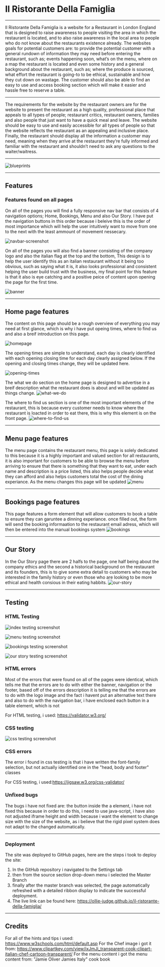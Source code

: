 # Il Ristorante Della Famiglia

------

Il Ristorante Della Famiglia is a website for a Restaurant in London England that is designed to raise awareness to people visiting the area in which the restaurant is located, and to also raise awareness in the local area to people who do not know about the restaurants existence already. The websites goals for potential customers are: to provide the potential customer with a general rundown of information they may need before entering the restaurant, such as; events happening soon, what’s on the menu, where on a map the restaurant is located and even some history and a general background about the restaurant, such as; where the produce is sourced, what effort the restaurant is going-to to be ethical, sustainable and how they cut down on wastage. The customer should also be able to find an easy to use and access booking section which will make it easier and hassle free to reserve a table.

------

The requirements for the website by the restaurant owners are for the website to present the restaurant as a high quality, professional place that appeals to all types of people; restaurant critics, restaurant owners, families and also people that just want to have a quick meal and leave. The website should be easy to use and easily accessible for all types of people so that the website reflects the restaurant as an appealing and inclusive place. Finally, the restaurant should display all the information a customer may need, meaning when they arrive at the restaurant they’re fully informed and familiar with the restaurant and shouldn’t need to ask any questions to the waiter/waitress.

------

![blueprints](assets/images/blueprints.png)

------

## Features

### Features found on all pages

On all of the pages you will find a fully responsive nav bar that consists of 4 navigation options; Home, Bookings, Menu and also Our Story. I have put the navigation buttons in this order because i beleive this is the order of most importance which will help the user intuitively want to move from one to the next with the least ammount of movement nessecary.

![navbar-screenshot](assets/images/navbar-screenshot.png)

On all of the pages you will also find a banner consisting of the company logo and also the italian flag at the top and the bottom, This design is to help the user identify this as an italian restaurant without it being too obvious, such as saying what it is, it also looks professional and consistent helping the user build trust with the business, my final point for this feature is that it also is eye catching and a positive peice of content upon opening the page for the first time.

![banner](assets/images/banner.png)

------

## Home page features

 The content on this page should be a rough overview of everything you may need at first glance, which is why i have put opeing times, where to find us and also a breif introduction on this page.

![homepage](assets/images/homepage.png)

 The opening times are simple to understand, each day is clearly identified with each opening closing time for each day clearly assigned below. If the opening and closing times change, they will be updated here.

![opening-times](assets/images/opening-times.png)

 The what we do section on the home page is designed to advertise in a breif description what the restaurant does is about and will be updated as things change.
![what-we-do](assets/images/what-we-do.png)

 The where to find us section is one of the most important elements of the restaurant, this is because every customer needs to know where the restaurant is loacted in order to eat there, this is why this element is on the front page.
![where-to-find-us](assets/images/where-to-find.png)

-------
## Menu page features

The menu page contains the restaurant menu, this page is solely dedicated to this because it is a highly important and valued section for all restaurants, it is also important for customers to be able to browse the menu before arriving to ensure that there is something that they want to eat, under each name and description is a price listed, this also helps people decide what they can afford and also helps customers total the cost of the dining experiance. As the menu changes this page will be updated
![menu](assets/images/menu.png)

--------

## Bookings page features

This page features a form element that will allow customers to book a table to ensure they can garuntee a dinning experiance. once filled out, the form will send the booking informaation to the restaurant email adress, which will then be entered into the manual bookings system 
![bookings](assets/images/bookings.png)

----------

## Our Story

In the Our Story page there are 2 halfs to the page, one half being about the company ethics and the second a historical background on the restaurant and its founders, this is to give some extra detail to customers who may be interested in the family history or even those who are looking to be more ethical and health consious in their eating habbits.
![our-story](assets/images/story.png)

-------

## Testing

### HTML Testing

![index testing screenshot](assets/images/index-testing.png)

![menu testing screenshot](assets/images/menu-testing.png)

![bookings testing screenshot](assets/images/bookings-testing.png)

![our story testing screenshot](assets/images/our-story-testing.png)

### HTML errors

Most of the errors that were found on all of the pages were identical, which tells me that the errors are to do with either the banner, navigation or the footer, based off of the errors description it is telling me that the errors are to do with the logo image and the fact i havent put an alternative text there and also to do with the navigation bar, i have enclosed each button in a table element, which is not 

For HTML testing, i used: https://validator.w3.org/
### CSS testing

![css testing screenshot](assets/images/css-testing.png)

### CSS errors

The error i found in css testing is that i have written the font-family selection, but not actually identified one in the "head, body and footer" classes

For CSS testing, i used:https://jigsaw.w3.org/css-validator/
### Unfixed bugs
The bugs i have not fixed are: the button inside the a element, i have not fixed this because in order to do this, i need to use java-script, i have also not adjusted iframe height and width because i want the element to change size with the size of the website, as i believe that the rigid pixel system does not adapt to the changed automatically.

------- 

### Deployment

The site was deployed to GitHub pages, here are the steps i took to deploy the site:
1. In the GitHub repository i navigated to the Settings tab
2. then from the source section drop-down menu i selected the Master Branch
3. finally after the master branch was selected, the page automatically refreshed with a detailed ribbon display to indicate the successful deployment.
4. The live link can be found here: https://ollie-judge.github.io/il-ristorante-della-famiglia/

---------

## Credits

For all of the hints and tips i used: https://www.w3schools.com/html/default.asp
For the Chef image i got it from: https://www.clipartkey.com/view/ixJmJi_transparent-cook-clipart-italian-chef-cartoon-transparent/
For the menu content i got the menu content from: "Jamie Oliver Jamies Italy" cook book